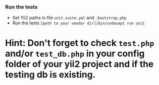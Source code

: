 ### Run the tests

* Set Yii2 paths in file `unit.suite.yml` and `_bootstrap.php`
* Run the tests `[path to your vendor dir]/bin/codecept run unit`

# Hint: Don't forget to check `test.php` and/or `test_db.php` in your config folder of your yii2 project and if the testing db is existing.